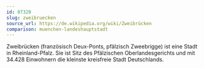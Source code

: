```yaml
---
id: 07320
slug: zweibruecken
source_url: https://de.wikipedia.org/wiki/Zweibrücken
comparison: muenchen-landeshauptstadt
---
```


Zweibrücken (französisch Deux-Ponts, pfälzisch Zweebrigge) ist eine Stadt in Rheinland-Pfalz. Sie ist Sitz des Pfälzischen Oberlandesgerichts und mit 34.428 Einwohnern die kleinste kreisfreie Stadt Deutschlands.
